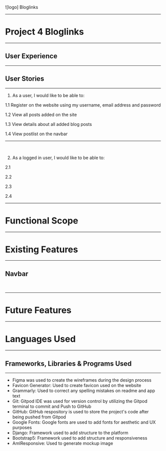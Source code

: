 ![logo]
Bloglinks

<hr>

#                 Project 4 Bloglinks

<hr>

## User Experience
<hr>

 
 ## User Stories
<hr>

1. As a user, I would like to be able to:
   
 1.1 Register on the website using my username, email address and password

 1.2 View all posts added on the site

 1.3 View details about all added blog posts

 1.4 View postlist on the navbar

<hr>
<br>

2.  As a logged in user, I would like to be able to: 

2.1
   
2.2 

2.3 

2.4 

<hr>

# Functional Scope
<hr>



# Existing Features
<hr>
 
 ## Navbar


<br>
<hr>

# Future Features
<hr>


# Languages Used
<hr>

## Frameworks, Libraries & Programs Used
<hr>
 
  * Figma was used to create the wireframes during the design process
  * Favicon Generator: Used to create favicon used on the website
  * Grammarly: Used to correct any spelling mistakes on readme and app text
  * Git: Gitpod IDE was used for version control by utilizing the Gitpod terminal to commit and Push to GitHub
  * GitHub: GitHub respository is used to store the project's code after being pushed from Gitpod
  * Google Fonts: Google fonts are used to add fonts for aesthetic and UX purposes
  * Django: Framework used to add structure to the platform
  * Bootstrap5: Framework used to add structure and responsiveness
  * AmIResponsive: Used to generate mockup image

